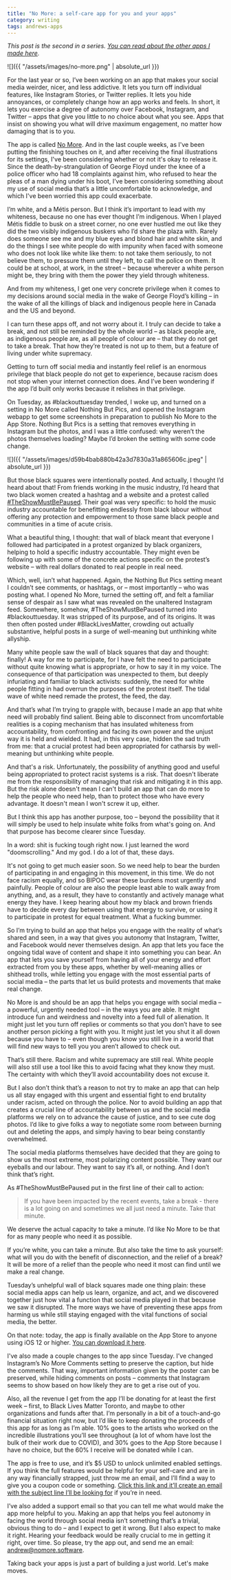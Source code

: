 ```yaml
---
title: "No More: a self-care app for you and your apps"
category: writing
tags: andrews-apps
---
```

*This post is the second in a series. [You can read about the other apps I made here](/andrews-apps).*

![]({{ "/assets/images/no-more.png" | absolute_url }})

For the last year or so, I’ve been working on an app that makes your social media weirder, nicer, and less addictive\. It lets you turn off individual features, like Instagram Stories, or Twitter replies\. It lets you hide annoyances, or completely change how an app works and feels\. In short, it lets you exercise a degree of autonomy over Facebook, Instagram, and Twitter – apps that give you little to no choice about what you see\. Apps that insist on showing you what will drive maximum engagement, no matter how damaging that is to you\.

The app is called [No More](https://www.nomore.software)\. And in the last couple weeks, as I've been putting the finishing touches on it, and after receiving the final illustrations for its settings, I've been considering whether or not it's okay to release it\. Since the death\-by\-strangulation of George Floyd under the knee of a police officer who had 18 complaints against him, who refused to hear the pleas of a man dying under his boot, I’ve been considering something about my use of social media that’s a little uncomfortable to acknowledge, and which I've been worried this app could exacerbate\.
<!--more-->

I’m white, and a Métis person\. But I think it’s important to lead with my whiteness, because no one has ever thought I’m indigenous\. When I played Métis fiddle to busk on a street corner, no one ever hustled me out like they did the two visibly indigenous buskers who I’d share the plaza with\. Rarely does someone see me and my blue eyes and blond hair and white skin, and do the things I see white people do with impunity when faced with someone who does not look like white like them: to not take them seriously, to not believe them, to pressure them until they left, to call the police on them\. It could be at school, at work, in the street – because wherever a white person might be, they bring with them the power they yield through whiteness\.

And from my whiteness, I get one very concrete privilege when it comes to my decisions around social media in the wake of George Floyd’s killing – in the wake of all the killings of black and indigenous people here in Canada and the US and beyond\.

I can turn these apps off, and not worry about it\. I truly can decide to take a break, and not still be reminded by the whole world – as black people are, as indigenous people are, as all people of colour are – that they do not get to take a break\. That how they’re treated is not up to them, but a feature of living under white supremacy\.

Getting to turn off social media and instantly feel relief is an enormous privilege that black people do not get to experience, because racism does not stop when your internet connection does\. And I’ve been wondering if the app I’d built only works because it relishes in that privilege\.

On Tuesday, as #blackouttuesday trended, I woke up, and turned on a setting in No More called Nothing But Pics, and opened the Instagram webapp to get some screenshots in preparation to publish No More to the App Store\. Nothing But Pics is a setting that removes everything in Instagram but the photos, and I was a little confused: why weren’t the photos themselves loading? Maybe I’d broken the setting with some code change\.

![]({{ "/assets/images/d59b4bab880b42a3d7830a31a865606c.jpeg" | absolute_url }})

But those black squares were intentionally posted\. And actually, I thought I’d heard about that\! From friends working in the music industry, I’d heard that two black women created a hashtag and a website and a protest called [#TheShowMustBePaused](https://www.theshowmustbepaused.com)\. Their goal was very specific: to hold the music industry accountable for benefitting endlessly from black labour without offering any protection and empowerment to those same black people and communities in a time of acute crisis\.

What a beautiful thing, I thought: that wall of black meant that everyone I followed had participated in a protest organized by black organizers, helping to hold a specific industry accountable\. They might even be following up with some of the concrete actions specific on the protest’s website – with real dollars donated to real people in real need\.

Which, well, isn’t what happened\. Again, the Nothing But Pics setting meant I couldn’t see comments, or hashtags, or – most importantly – who was posting what\. I opened No More, turned the setting off, and felt a familiar sense of despair as I saw what was revealed on the unaltered Instagram feed\. Somewhere, somehow, #TheShowMustBePaused turned into #blackouttuesday\. It was stripped of its purpose, and of its origins\. It was then often posted under #BlackLivesMatter, crowding out actually substantive, helpful posts in a surge of well\-meaning but unthinking white allyship\.

Many white people saw the wall of black squares that day and thought: finally\! A way for me to participate, for I have felt the need to participate without quite knowing what is appropriate, or how to say it in my voice\. The consequence of that participation was unexpected to them, but deeply infuriating and familiar to black activists: suddenly, the need for white people fitting in had overrun the purposes of the protest itself\. The tidal wave of white need remade the protest, the feed, the day\.

And that’s what I’m trying to grapple with, because I made an app that white need will probably find salient\. Being able to disconnect from uncomfortable realities is a coping mechanism that has insulated whiteness from accountability, from confronting and facing its own power and the unjust way it is held and wielded\. It had, in this very case, hidden the sad truth from me: that a crucial protest had been appropriated for catharsis by well\-meaning but unthinking white people\.

And that's a risk. Unfortunately, the possibility of anything good and useful being appropriated to protect racist systems is a risk. That doesn't liberate me from the responsibility of managing that risk and mitigating it in this app. But the risk alone doesn't mean I can't build an app that can do more to help the people who need help, than to protect those who have every advantage. It doesn't mean I won't screw it up, either.

But I think this app has another purpose, too – beyond the possibility that it will simply be used to help insulate white folks from what's going on\. And that purpose has become clearer since Tuesday\.

In a word: shit is fucking tough right now. I just learned the word "doomscrolling." And my god. I do a lot of that, these days.

It's not going to get much easier soon. So we need help to bear the burden of participating in and engaging in this movement, in this time\. We do not face racism equally, and so BIPOC wear these burdens most urgently and painfully\. People of colour are also the people least able to walk away from anything, and, as a result, they have to constantly and actively manage what energy they have\. I keep hearing about how my black and brown friends have to decide every day between using that energy to survive, or using it to participate in protest for equal treatment\. What a fucking bummer\.

So I’m trying to build an app that helps you engage with the reality of what’s shared and seen, in a way that gives you autonomy that Instagram, Twitter, and Facebook would never themselves design\. An app that lets you face the ongoing tidal wave of content and shape it into something you can bear\. An app that lets you save yourself from having all of your energy and effort extracted from you by these apps, whether by well\-meaning allies or shithead trolls, while letting you engage with the most essential parts of social media – the parts that let us build protests and movements that make real change\.

No More is and should be an app that helps you engage with social media – a powerful, urgently needed tool – in the ways you are able\. It might introduce fun and weirdness and novelty into a feed full of alienation\. It might just let you turn off replies or comments so that you don’t have to see another person picking a fight with you\. It might just let you shut it all down because you have to – even though you know you still live in a world that will find new ways to tell you you aren’t allowed to check out\.

That’s still there\. Racism and white supremacy are still real\. White people will also still use a tool like this to avoid facing what they know they must\. The certainty with which they’ll avoid accountability does not excuse it\.

But I also don’t think that’s a reason to not try to make an app that can help us all stay engaged with this urgent and essential fight to end brutality under racism, acted on through the police\. Nor to avoid building an app that creates a crucial line of accountability between us and the social media platforms we rely on to advance the cause of justice, and to see cute dog photos\. I’d like to give folks a way to negotiate some room between burning out and deleting the apps, and simply having to bear being constantly overwhelmed\.

The social media platforms themselves have decided that they are going to show us the most extreme, most polarizing content possible\. They want our eyeballs and our labour\. They want to say it’s all, or nothing\. And I don’t think that’s right\.

As #TheShowMustBePaused put in the first line of their call to action:
> If you have been impacted by the recent events, take a break \- there is a lot going on and sometimes we all just need a minute\. Take that minute\.

We deserve the actual capacity to take a minute\. I’d like No More to be that for as many people who need it as possible\.

If you’re white, you can take a minute\. But also take the time to ask yourself: what will you do with the benefit of disconnection, and the relief of a break? It will be more of a relief than the people who need it most can find until we make a real change\.

Tuesday’s unhelpful wall of black squares made one thing plain: these social media apps can help us learn, organize, and act, and we discovered together just how vital a function that social media played in that because we saw it disrupted\. The more ways we have of preventing these apps from harming us while still staying engaged with the vital functions of social media, the better\.

On that note: today, the app is finally available on the App Store to anyone using iOS 12 or higher. <a href="">You can download it here</a>.

I've also made a couple changes to the app since Tuesday\. I’ve changed Instagram’s No More Comments setting to preserve the caption, but hide the comments\. That way, important information given by the poster can be preserved, while hiding comments on posts – comments that Instagram seems to show based on how likely they are to get a rise out of you\.

Also, all the revenue I get from the app I’ll be donating for at least the first week – first, to Black Lives Matter Toronto, and maybe to other organizations and funds after that\. I’m personally in a bit of a touch\-and\-go financial situation right now, but I’d like to keep donating the proceeds of this app for as long as I’m able\. 10% goes to the artists who worked on the incredible illustrations you’ll see throughout \(a lot of whom have lost the bulk of their work due to COVID\), and 30% goes to the App Store because I have no choice, but the 60% I receive will be donated while I can\.

The app is free to use, and it’s $5 USD to unlock unlimited enabled settings\. If you think the full features would be helpful for your self\-care and are in any way financially strapped, just throw me an email, and I’ll find a way to give you a coupon code or something\. [Click this link and it’ll create an email with the subject line I’ll be looking for](mailto:andrew@nomore.software?subject=No%20More%20Code%20Request) if you’re in need\.

I’ve also added a support email so that you can tell me what would make the app more helpful to you\. Making an app that helps you feel autonomy in facing the world through social media isn’t something that’s a trivial, obvious thing to do – and I expect to get it wrong\. But I also expect to make it right\. Hearing your feedback would be really crucial to me in getting it right, over time\. So please, try the app out, and send me an email: [andrew@nomore\.software](mailto:andrew@nomore.software?subject=Feedback)\.

Taking back your apps is just a part of building a just world. Let's make moves.
